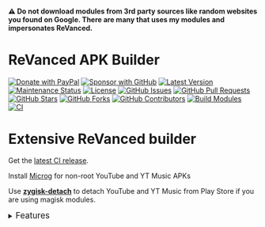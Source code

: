 #### ⚠️ Do not download modules from 3rd party sources like random websites you found on Google. There are many that uses my modules and impersonates ReVanced.

# ReVanced APK Builder
[![Donate with PayPal](https://img.shields.io/badge/PayPal-donate-orange)](https://www.paypal.me/alsyundawy)
[![Sponsor with GitHub](https://img.shields.io/badge/GitHub-sponsor-orange)](https://github.com/sponsors/alsyundawy)
[![Latest Version](https://img.shields.io/github/v/release/alsyundawy/Revanced-APK)](https://github.com/alsyundawy/Revanced-APK/releases)
[![Maintenance Status](https://img.shields.io/maintenance/yes/9999)](https://github.com/alsyundawy/Revanced-APK/)
[![License](https://img.shields.io/github/license/alsyundawy/Revanced-APK)](https://github.com/alsyundawy/Revanced-APK/blob/master/LICENSE)
[![GitHub Issues](https://img.shields.io/github/issues/alsyundawy/Revanced-APK)](https://github.com/alsyundawy/Revanced-APK/issues)
[![GitHub Pull Requests](https://img.shields.io/github/issues-pr/alsyundawy/Revanced-APK)](https://github.com/alsyundawy/Revanced-APK/pulls)
[![GitHub Stars](https://img.shields.io/github/stars/alsyundawy/Revanced-APK?style=social)](https://github.com/alsyundawy/Revanced-APK/stargazers)
[![GitHub Forks](https://img.shields.io/github/forks/alsyundawy/Revanced-APK?style=social)](https://github.com/alsyundawy/Revanced-APK/network/members)
[![GitHub Contributors](https://img.shields.io/github/contributors/alsyundawy/Revanced-APK?style=social)](https://github.com/alsyundawy/Revanced-APK/graphs/contributors)
[![Build Modules](https://github.com/alsyundawy/Revanced-APK/actions/workflows/build.yml/badge.svg)](https://github.com/alsyundawy/Revanced-APK/actions/workflows/build.yml)
[![CI](https://github.com/alsyundawy/Revanced-APK/actions/workflows/ci.yml/badge.svg?event=schedule)](https://github.com/alsyundawy/Revanced-APK/actions/workflows/ci.yml)

# Extensive ReVanced builder  

Get the [latest CI release](https://github.com/alsyundawy/Revanced-APK/releases).

Install [Microg](https://github.com/ReVanced/GmsCore/releases) for non-root YouTube and YT Music APKs

Use [**zygisk-detach**](https://github.com/j-hc/zygisk-detach) to detach YouTube and YT Music from Play Store if you are using magisk modules. 

<details><summary><big>Features</big></summary>
<ul>
 <li>Support all present and future ReVanced and <a href="https://github.com/inotia00/revanced-patches">ReVanced Extended</a> apps</li>
 <li> Can build Magisk modules and non-root APKs</li>
 <li> Updated daily with the latest versions of apps and patches</li>
 <li> Optimize APKs and modules for size</li>
 <li> Modules</li>
    <ul>
     <li> recompile invalidated odex for faster usage</li>
     <li> receive updates from Magisk app</li>
     <li> do not break safetynet or trigger root detections</li>
     <li> handle installation of the correct version of the stock app and all that</li>
     <li> support Magisk and KernelSU</li>
    </ul>
</ul>
Note that the <a href="../../actions/workflows/ci.yml">CI workflow</a> is scheduled to build the modules and APKs everyday using GitHub Actions if there is a change in ReVanced patches. You may want to disable it.
</details>


```

